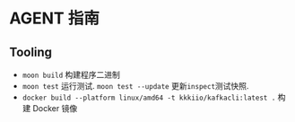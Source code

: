 # AGENT 指南

## Tooling

- `moon build` 构建程序二进制
- `moon test` 运行测试. `moon test --update` 更新`inspect`测试快照.
- `docker build --platform linux/amd64 -t kkkiio/kafkacli:latest .` 构建 Docker 镜像
